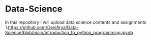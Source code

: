 # Data-Science
In this repository I will upload data science contents and assignments
1.https://github.com/DeviArya/Data-Science/blob/main/introduction_to_python_programming.ipynb
